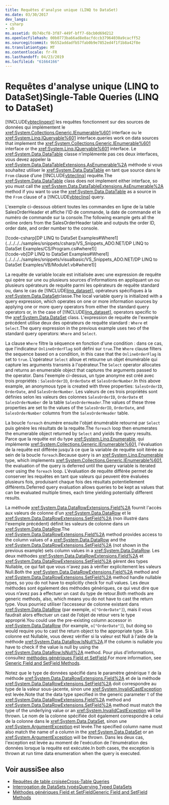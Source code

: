 ```yaml
---
title: Requêtes d'analyse unique (LINQ to DataSet)
ms.date: 03/30/2017
dev_langs:
- csharp
- vb
ms.assetid: 0b74bcf8-3f87-449f-bff7-6bcb0d69d212
ms.openlocfilehash: 00b0773ba66ad8e0acfdccb37964030a9cacff52
ms.sourcegitcommit: 9b552addadfb57fab0b9e7852ed4f1f1b8a42f8e
ms.translationtype: MT
ms.contentlocale: fr-FR
ms.lasthandoff: 04/23/2019
ms.locfileid: "61664166"
---
```

# <a name="single-table-queries-linq-to-dataset"></a><span data-ttu-id="e0b87-102">Requêtes d'analyse unique (LINQ to DataSet)</span><span class="sxs-lookup"><span data-stu-id="e0b87-102">Single-Table Queries (LINQ to DataSet)</span></span>
[!INCLUDE[vbteclinqext](../../../../includes/vbteclinqext-md.md)] <span data-ttu-id="e0b87-103">les requêtes fonctionnent sur des sources de données qui implémentent le <xref:System.Collections.Generic.IEnumerable%601> interface ou le <xref:System.Linq.IQueryable%601> interface.</span><span class="sxs-lookup"><span data-stu-id="e0b87-103">queries work on data sources that implement the <xref:System.Collections.Generic.IEnumerable%601> interface or the <xref:System.Linq.IQueryable%601> interface.</span></span> <span data-ttu-id="e0b87-104">Le <xref:System.Data.DataTable> classe n’implémente pas ces deux interfaces, vous devez appeler la <xref:System.Data.DataTableExtensions.AsEnumerable%2A> méthode si vous souhaitez utiliser le <xref:System.Data.DataTable> en tant que source dans le `From` clause d’une [!INCLUDE[vbteclinq](../../../../includes/vbteclinq-md.md)] requête.</span><span class="sxs-lookup"><span data-stu-id="e0b87-104">The <xref:System.Data.DataTable> class does not implement either interface, so you must call the <xref:System.Data.DataTableExtensions.AsEnumerable%2A> method if you want to use the <xref:System.Data.DataTable> as a source in the `From` clause of a [!INCLUDE[vbteclinq](../../../../includes/vbteclinq-md.md)] query.</span></span>  
  
 <span data-ttu-id="e0b87-105">L'exemple ci-dessous obtient toutes les commandes en ligne de la table SalesOrderHeader et affiche l'ID de commande, la date de commande et le numéro de commande sur la console.</span><span class="sxs-lookup"><span data-stu-id="e0b87-105">The following example gets all the online orders from the SalesOrderHeader table and outputs the order ID, order date, and order number to the console.</span></span>  
  
 [!code-csharp[DP LINQ to DataSet Examples#Where1](../../../../samples/snippets/csharp/VS_Snippets_ADO.NET/DP LINQ to DataSet Examples/CS/Program.cs#where1)]  
 [!code-vb[DP LINQ to DataSet Examples#Where1](../../../../samples/snippets/visualbasic/VS_Snippets_ADO.NET/DP LINQ to DataSet Examples/VB/Module1.vb#where1)] 
  
 <span data-ttu-id="e0b87-106">La requête de variable locale est initialisée avec une expression de requête qui opère sur une ou plusieurs sources d’informations en appliquant un ou plusieurs opérateurs de requête parmi les opérateurs de requête standard ou, dans le cas de [!INCLUDE[linq_dataset](../../../../includes/linq-dataset-md.md)], opérateurs spécifiques à la <xref:System.Data.DataSet>classe.</span><span class="sxs-lookup"><span data-stu-id="e0b87-106">The local variable query is initialized with a query expression, which operates on one or more information sources by applying one or more query operators from either the standard query operators or, in the case of [!INCLUDE[linq_dataset](../../../../includes/linq-dataset-md.md)], operators specific to the <xref:System.Data.DataSet> class.</span></span> <span data-ttu-id="e0b87-107">L'expression de requête de l'exemple précédent utilise deux des opérateurs de requête standard : `Where` et `Select`.</span><span class="sxs-lookup"><span data-stu-id="e0b87-107">The query expression in the previous example uses two of the standard query operators: `Where` and `Select`.</span></span>  
  
 <span data-ttu-id="e0b87-108">La clause `Where` filtre la séquence en fonction d'une condition : dans ce cas, que l'indicateur `OnlineOrderFlag` soit défini sur `true`.</span><span class="sxs-lookup"><span data-stu-id="e0b87-108">The `Where` clause filters the sequence based on a condition, in this case that the `OnlineOrderFlag` is set to `true`.</span></span> <span data-ttu-id="e0b87-109">L'opérateur `Select` alloue et retourne un objet énumérable qui capture les arguments transmis à l'opérateur.</span><span class="sxs-lookup"><span data-stu-id="e0b87-109">The `Select` operator allocates and returns an enumerable object that captures the arguments passed to the operator.</span></span> <span data-ttu-id="e0b87-110">Dans l'exemple ci-dessus, un type anonyme est créé avec trois propriétés : `SalesOrderID`, `OrderDate` et `SalesOrderNumber`.</span><span class="sxs-lookup"><span data-stu-id="e0b87-110">In this above example, an anonymous type is created with three properties: `SalesOrderID`, `OrderDate`, and `SalesOrderNumber`.</span></span> <span data-ttu-id="e0b87-111">Les valeurs de ces trois propriétés sont définies selon les valeurs des colonnes `SalesOrderID`, `OrderDate` et `SalesOrderNumber` de la table `SalesOrderHeader`.</span><span class="sxs-lookup"><span data-stu-id="e0b87-111">The values of these three properties are set to the values of the `SalesOrderID`, `OrderDate`, and `SalesOrderNumber` columns from the `SalesOrderHeader` table.</span></span>  
  
 <span data-ttu-id="e0b87-112">La boucle `foreach` énumère ensuite l'objet énumérable retourné par `Select` puis génère les résultats de la requête.</span><span class="sxs-lookup"><span data-stu-id="e0b87-112">The `foreach` loop then enumerates the enumerable object returned by `Select` and yields the query results.</span></span> <span data-ttu-id="e0b87-113">Parce que la requête est du type <xref:System.Linq.Enumerable>, qui implémente <xref:System.Collections.Generic.IEnumerable%601>, l'évaluation de la requête est différée jusqu'à ce que la variable de requête soit itérée au sein de la boucle `foreach`.</span><span class="sxs-lookup"><span data-stu-id="e0b87-113">Because query is an <xref:System.Linq.Enumerable> type, which implements <xref:System.Collections.Generic.IEnumerable%601>, the evaluation of the query is deferred until the query variable is iterated over using the `foreach` loop.</span></span> <span data-ttu-id="e0b87-114">L'évaluation de requête différée permet de conserver les requêtes en tant que valeurs qui peuvent être évaluées plusieurs fois, produisant chaque fois des résultats potentiellement différents.</span><span class="sxs-lookup"><span data-stu-id="e0b87-114">Deferred query evaluation allows queries to be kept as values that can be evaluated multiple times, each time yielding potentially different results.</span></span>  
  
 <span data-ttu-id="e0b87-115">La méthode <xref:System.Data.DataRowExtensions.Field%2A> fournit l'accès aux valeurs de colonne d'un <xref:System.Data.DataRow> et le <xref:System.Data.DataRowExtensions.SetField%2A> (non illustré dans l'exemple précédent) définit les valeurs de colonne dans un <xref:System.Data.DataRow>.</span><span class="sxs-lookup"><span data-stu-id="e0b87-115">The <xref:System.Data.DataRowExtensions.Field%2A> method provides access to the column values of a <xref:System.Data.DataRow> and the <xref:System.Data.DataRowExtensions.SetField%2A> (not shown in the previous example) sets column values in a <xref:System.Data.DataRow>.</span></span> <span data-ttu-id="e0b87-116">Les deux méthodes <xref:System.Data.DataRowExtensions.Field%2A> et <xref:System.Data.DataRowExtensions.SetField%2A> gèrent des types Nullable, ce qui fait que vous n'avez pas à vérifier explicitement les valeurs Null.</span><span class="sxs-lookup"><span data-stu-id="e0b87-116">Both the <xref:System.Data.DataRowExtensions.Field%2A> method and <xref:System.Data.DataRowExtensions.SetField%2A> method handle nullable types, so you do not have to explicitly check for null values.</span></span> <span data-ttu-id="e0b87-117">Les deux méthodes sont également des méthodes génériques, ce qui veut dire que vous n’avez pas à effectuer un cast du type de retour.</span><span class="sxs-lookup"><span data-stu-id="e0b87-117">Both methods are generic methods, also, which means you do not have to cast the return type.</span></span> <span data-ttu-id="e0b87-118">Vous pourriez utiliser l’accesseur de colonne existant dans <xref:System.Data.DataRow> (par exemple, `o["OrderDate"]`), mais il vous faudrait alors effectuer un cast de l’objet de retour vers le type approprié.</span><span class="sxs-lookup"><span data-stu-id="e0b87-118">You could use the pre-existing column accessor in <xref:System.Data.DataRow> (for example, `o["OrderDate"]`), but doing so would require you to cast the return object to the appropriate type.</span></span>  <span data-ttu-id="e0b87-119">Si la colonne est Nullable, vous devez vérifier si la valeur est Null à l'aide de la méthode <xref:System.Data.DataRow.IsNull%2A>.</span><span class="sxs-lookup"><span data-stu-id="e0b87-119">If the column is nullable you have to check if the value is null by using the <xref:System.Data.DataRow.IsNull%2A> method.</span></span> <span data-ttu-id="e0b87-120">Pour plus d’informations, consultez [méthodes génériques Field et SetField](../../../../docs/framework/data/adonet/generic-field-and-setfield-methods-linq-to-dataset.md).</span><span class="sxs-lookup"><span data-stu-id="e0b87-120">For more information, see [Generic Field and SetField Methods](../../../../docs/framework/data/adonet/generic-field-and-setfield-methods-linq-to-dataset.md).</span></span>  
  
 <span data-ttu-id="e0b87-121">Notez que le type de données spécifié dans le paramètre générique `T` de la méthode <xref:System.Data.DataRowExtensions.Field%2A> et de la méthode <xref:System.Data.DataRowExtensions.SetField%2A> doit correspondre au type de la valeur sous-jacente, sinon une <xref:System.InvalidCastException> est levée.</span><span class="sxs-lookup"><span data-stu-id="e0b87-121">Note that the data type specified in the generic parameter `T` of the <xref:System.Data.DataRowExtensions.Field%2A> method and <xref:System.Data.DataRowExtensions.SetField%2A> method must match the type of the underlying value or an <xref:System.InvalidCastException> will be thrown.</span></span> <span data-ttu-id="e0b87-122">Le nom de la colonne spécifiée doit également correspondre à celui de la colonne dans le <xref:System.Data.DataSet>, sinon une <xref:System.ArgumentException> est levée.</span><span class="sxs-lookup"><span data-stu-id="e0b87-122">The specified column name must also match the name of a column in the <xref:System.Data.DataSet> or an <xref:System.ArgumentException> will be thrown.</span></span> <span data-ttu-id="e0b87-123">Dans les deux cas, l'exception est levée au moment de l'exécution de l'énumération des données lorsque la requête est exécutée.</span><span class="sxs-lookup"><span data-stu-id="e0b87-123">In both cases, the exception is thrown at run time data enumeration when the query is executed.</span></span>  
  
## <a name="see-also"></a><span data-ttu-id="e0b87-124">Voir aussi</span><span class="sxs-lookup"><span data-stu-id="e0b87-124">See also</span></span>

- [<span data-ttu-id="e0b87-125">Requêtes de table croisée</span><span class="sxs-lookup"><span data-stu-id="e0b87-125">Cross-Table Queries</span></span>](../../../../docs/framework/data/adonet/cross-table-queries-linq-to-dataset.md)
- [<span data-ttu-id="e0b87-126">Interrogation de DataSets typés</span><span class="sxs-lookup"><span data-stu-id="e0b87-126">Querying Typed DataSets</span></span>](../../../../docs/framework/data/adonet/querying-typed-datasets.md)
- [<span data-ttu-id="e0b87-127">Méthodes génériques Field et SetField</span><span class="sxs-lookup"><span data-stu-id="e0b87-127">Generic Field and SetField Methods</span></span>](../../../../docs/framework/data/adonet/generic-field-and-setfield-methods-linq-to-dataset.md)
